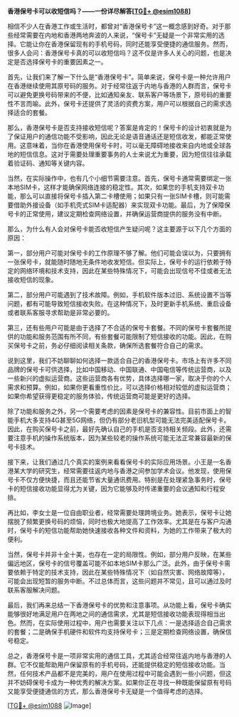 **香港保号卡可以收短信吗？——一份详尽解答[[TG💪+ @esim1088](https://t.me/s/esim1088)]**

相信不少人在香港工作或生活时，都曾对“香港保号卡”这一概念感到好奇。对于那些经常需要在内地和香港两地奔波的人来说，“保号卡”无疑是一个非常实用的选择。它能让你在香港保留现有的手机号码，同时还能享受便捷的通信服务。然而，很多人会问：香港保号卡真的可以收短信吗？这不仅是许多人关心的问题，也是决定是否选择保号卡的重要因素之一。

首先，让我们来了解一下什么是“香港保号卡”。简单来说，保号卡是一种允许用户在香港继续使用其原号码的服务。对于经常往返于内地与香港的人群而言，保号卡可以避免更换号码带来的不便，比如通知亲友、联系客户等场景下，原号码的重要性不言而喻。此外，保号卡还提供了灵活的资费方案，用户可以根据自己的需求选择适合的套餐。

那么，香港保号卡是否支持接收短信呢？答案是肯定的！保号卡的设计初衷就是为了保证用户的通信功能不受影响，因此无论是语音通话还是短信收发，都能正常使用。这意味着，当你在香港使用保号卡时，可以毫无障碍地接收来自内地或全球各地的短信信息。这对于需要处理重要事务的人士来说尤为重要，因为短信往往承载着验证码、通知等关键内容。

当然，在实际操作中，也有几个小细节需要注意。首先，保号卡通常需要绑定一张本地SIM卡，这样才能确保网络连接的稳定性。其次，如果您的手机支持双卡功能，那么可以直接将保号卡插入第二卡槽使用；如果只有一张SIM卡槽，则可能需要借助外接设备（如手机壳式SIM卡适配器）来实现双卡功能。最后，为了保障保号卡的正常使用，建议定期检查网络设置，并确保运营商提供的服务没有中断。

那么，为什么有人会对保号卡能否收短信产生疑问呢？这主要源于以下几个方面的原因：

第一，部分用户可能对保号卡的工作原理不够了解。他们可能会误以为，只要拥有一张保号卡，就能随时随地无条件地收发短信。但实际上，保号卡的运行依赖于特定的网络环境和技术支持，因此在某些特殊情况下，可能会出现信号不佳或者无法接收短信的现象。

第二，部分用户可能遇到了技术故障。例如，手机软件版本过旧、系统设置不当等问题，都有可能导致短信接收失败。在这种情况下，及时更新手机系统、重启设备或者联系客服寻求帮助是非常必要的。

第三，还有些用户可能是由于选择了不合适的保号卡套餐。不同的保号卡套餐所提供的功能和服务范围有所不同，有些套餐可能限制了短信接收的功能。因此，在购买保号卡之前，务必仔细阅读相关条款，确保所选套餐符合自己的需求。

说到这里，我们不妨聊聊如何选择一款适合自己的香港保号卡。市场上有许多不同品牌的保号卡可供选择，比如中国移动、中国联通、中国电信等传统运营商，以及一些新兴的虚拟运营商。这些运营商各有优势，具体选择哪一家，取决于你的个人需求和预算。例如，如果你更看重性价比，可以选择价格相对较低的虚拟运营商；如果你希望获得更稳定的服务体验，传统运营商可能是更好的选择。

除了功能和服务之外，另一个需要考虑的因素是保号卡的兼容性。目前市面上的智能手机大多支持4G甚至5G网络，但仍有部分老旧机型可能无法完美适配保号卡。因此，在购买保号卡之前，最好先确认自己的手机是否支持相关频段。此外，还需要注意手机的操作系统版本，因为某些较老的操作系统可能无法正常兼容最新的保号卡技术。

接下来，让我们通过几个真实的案例来看看保号卡的实际应用场景。小王是一名香港某大学的研究生，经常需要往返内地与香港之间参加学术会议。他发现，使用保号卡不仅方便快捷，而且还能节省大量通讯费用。特别是在处理紧急事务时，保号卡的短信接收功能显得尤为关键，因为它能够及时传递重要的会议通知和行程安排。

再比如，李女士是一位自由职业者，经常需要处理跨境业务。她表示，保号卡让她摆脱了频繁更换号码的烦恼，同时也极大地提高了工作效率。尤其是在与客户沟通时，保号卡的短信功能帮助她快速接收各种文件和资料，为她的工作带来了极大的便利。

当然，保号卡并非十全十美，也存在一定的局限性。例如，部分用户反映，在某些偏远地区，保号卡的信号覆盖可能不如本地SIM卡那么广泛。此外，由于保号卡需要依赖于特定的技术支持，因此在某些特殊情况下（如自然灾害、网络故障等），可能会出现短暂的服务中断。不过总体而言，这些问题并不常见，且可以通过及时联系客服解决问题。

最后，我们再来总结一下香港保号卡的优势和注意事项。从功能上看，保号卡确实能够很好地满足用户在两地之间的通信需求，尤其是短信接收功能表现得相当出色。然而，在实际使用过程中，用户也需要关注以下几点：一是选择适合自己需求的套餐；二是确保手机硬件和软件均支持保号卡；三是定期检查网络设置，确保信号稳定。

总之，香港保号卡是一项非常实用的通信工具，尤其适合经常往返内地与香港的人群。它不仅能帮助用户保留原有的手机号码，还能提供稳定的短信接收功能。当然，任何技术产品都不是完美的，用户在使用过程中可能会遇到一些小问题，但这并不妨碍保号卡成为一种优秀的解决方案。如果你正在寻找一种既能保留原有号码又能享受便捷通信的方式，那么香港保号卡无疑是一个值得考虑的选择。

[[TG💪+ @esim1088](https://t.me/s/esim1088) ![Image](https://i.postimg.cc/4NQfJmqS/Snipaste-2025-05-13-00-14-12.png)]